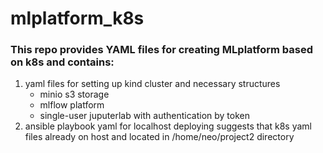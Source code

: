 # mlplatform_k8s
### This repo provides YAML files for creating MLplatform based on k8s and contains:
1. yaml files for setting up kind cluster and necessary structures
    - minio s3 storage
    - mlflow platform
    - single-user juputerlab with authentication by token
2. ansible playbook yaml for localhost deploying suggests that k8s yaml files already on host and located in /home/neo/project2 directory
  
